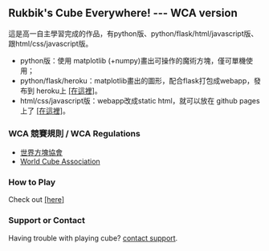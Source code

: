 ## Rukbik's Cube Everywhere! --- WCA version

這是高一自主學習完成的作品，有python版、python/flask/html/javascript版、跟html/css/javascript版。

- python版：使用 matplotlib (+numpy)畫出可操作的魔術方塊，僅可單機使用；
- python/flask/heroku：matplotlib畫出的圖形，配合flask打包成webapp，發布到 heroku上 [[在這裡]](https://t906.herokuapp.com)。
- html/css/javascript版：webapp改成static html，就可以放在 github pages上了 [[在這裡]](https://eugenepai.giuhub.io/t907/)。

### WCA 競賽規則 / WCA Regulations
- [世界方塊協會](https://www.worldcubeassociation.org/regulations/translations/chinese-traditional/)
- [World Cube Association](https://www.worldcubeassociation.org/regulations/)

### How to Play
Check out [[here]](https://eugenepai.github.io/t907/howToPlay.html)

### Support or Contact

Having trouble with playing cube? [contact support](https://rubiks.seanachan.tw/contact).
